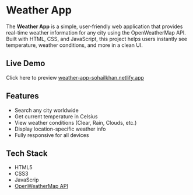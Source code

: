 # Weather App

The **Weather App** is a simple, user-friendly web application that provides real-time weather information for any city using the OpenWeatherMap API. Built with HTML, CSS, and JavaScript, this project helps users instantly see temperature, weather conditions, and more in a clean UI.

## Live Demo

Click here to preview <a href="https://weather-app-sohailkhan.netlify.app">weather-app-sohailkhan.netlify.app</a>
## Features

- Search any city worldwide
- Get current temperature in Celsius
- View weather conditions (Clear, Rain, Clouds, etc.)
- Display location-specific weather info
- Fully responsive for all devices
  
## Tech Stack

- HTML5
- CSS3
- JavaScrip
- [OpenWeatherMap API](https://openweathermap.org/api)

